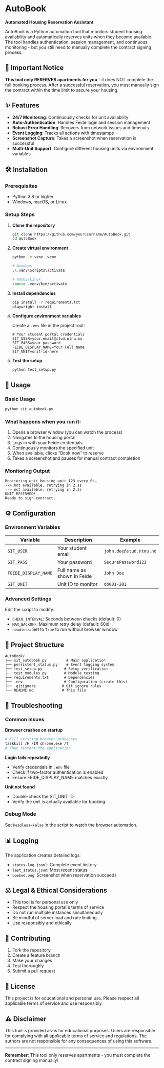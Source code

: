 # AutoBook

**Automated Housing Reservation Assistant**

AutoBook is a Python automation tool that monitors student housing availability and automatically reserves units when they become available. The tool handles authentication, session management, and continuous monitoring - but you still need to manually complete the contract signing process.

## 🚨 Important Notice

**This tool only RESERVES apartments for you** - it does NOT complete the full booking process. After a successful reservation, you must manually sign the contract within the time limit to secure your housing.

## ✨ Features

- **24/7 Monitoring**: Continuously checks for unit availability
- **Auto-Authentication**: Handles Feide login and session management  
- **Robust Error Handling**: Recovers from network issues and timeouts
- **Event Logging**: Tracks all actions with timestamps
- **Screenshot Capture**: Takes a screenshot when reservation is successful
- **Multi-Unit Support**: Configure different housing units via environment variables

## 🛠️ Installation

### Prerequisites
- Python 3.8 or higher
- Windows, macOS, or Linux

### Setup Steps

1. **Clone the repository**
   ```bash
   git clone https://github.com/yourusername/AutoBook.git
   cd AutoBook
   ```

2. **Create virtual environment**
   ```bash
   python -m venv .venv
   
   # Windows
   .\.venv\Scripts\activate
   
   # macOS/Linux  
   source .venv/bin/activate
   ```

3. **Install dependencies**
   ```bash
   pip install -r requirements.txt
   playwright install
   ```

4. **Configure environment variables**
   
   Create a `.env` file in the project root:
   ```env
   # Your student portal credentials
   SIT_USER=your.email@stud.ntnu.no
   SIT_PASS=your_password
   FEIDE_DISPLAY_NAME=Your Full Name
   SIT_UNIT=unit-id-here
   ```

5. **Test the setup**
   ```bash
   python test_setup.py
   ```

## 🚀 Usage

### Basic Usage
```bash
python sit_autobook.py
```

### What happens when you run it:
1. Opens a browser window (you can watch the process)
2. Navigates to the housing portal
3. Logs in with your Feide credentials
4. Continuously monitors the specified unit
5. When available, clicks "Book now" to reserve
6. Takes a screenshot and pauses for manual contract completion

### Monitoring Output
```
Monitoring unit housing-unit-123 every 0s…
--> not available, retrying in 2.1s
--> not available, retrying in 2.3s
UNIT RESERVED!
Ready to sign contract.
```

## ⚙️ Configuration

### Environment Variables

| Variable | Description | Example |
|----------|-------------|---------|
| `SIT_USER` | Your student email | `john.doe@stud.ntnu.no` |
| `SIT_PASS` | Your password | `SecurePassword123` |
| `FEIDE_DISPLAY_NAME` | Full name as shown in Feide | `John Doe` |
| `SIT_UNIT` | Unit ID to monitor | `ob001-201` |

### Advanced Settings

Edit the script to modify:
- `CHECK_INTERVAL`: Seconds between checks (default: 0)
- `MAX_BACKOFF`: Maximum retry delay (default: 60s)
- `headless`: Set to `True` to run without browser window

## 📁 Project Structure

```
AutoBook/
├── sit_autobook.py         # Main application
├── persistent_status.py    # Event logging system
├── test_setup.py          # Setup verification
├── test_modules.py        # Module testing
├── requirements.txt       # Dependencies
├── .env                   # Configuration (create this)
├── .gitignore            # Git ignore rules
└── README.md             # This file
```

## 🔧 Troubleshooting

### Common Issues

**Browser crashes on startup**
```bash
# Kill existing browser processes
taskkill /F /IM chrome.exe /T
# Then restart the application
```

**Login fails repeatedly**
- Verify credentials in `.env` file
- Check if two-factor authentication is enabled
- Ensure FEIDE_DISPLAY_NAME matches exactly

**Unit not found**
- Double-check the SIT_UNIT ID
- Verify the unit is actually available for booking

### Debug Mode
Set `headless=False` in the script to watch the browser automation.

## 📊 Logging

The application creates detailed logs:
- `status-log.jsonl`: Complete event history
- `last_status.json`: Most recent status
- `booked.png`: Screenshot when reservation succeeds

## ⚖️ Legal & Ethical Considerations

- This tool is for personal use only
- Respect the housing portal's terms of service
- Do not run multiple instances simultaneously
- Be mindful of server load and rate limiting
- Use responsibly and ethically

## 🤝 Contributing

1. Fork the repository
2. Create a feature branch
3. Make your changes
4. Test thoroughly
5. Submit a pull request

## 📄 License

This project is for educational and personal use. Please respect all applicable terms of service and use responsibly.

## ⚠️ Disclaimer

This tool is provided as-is for educational purposes. Users are responsible for complying with all applicable terms of service and regulations. The authors are not responsible for any consequences of using this software.

---

**Remember**: This tool only reserves apartments - you must complete the contract signing manually!
